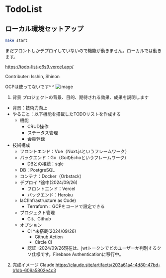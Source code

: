 # TodoList
## ローカル環境セットアップ
``` bash
make start
```

まだフロントしかデプロイしていないので機能が動きません。ローカルでは動きます。

https://todo-list-c6s9.vercel.app/


Contributer: Isshin, Shinon

GCPは使ってないです^ ^
![image](https://github.com/user-attachments/assets/9fc2bf3e-80aa-4f34-a1c6-add3ab0b9138)



1. 背景
プロジェクトの背景、目的、期待される効果、成果を説明します
- 背景：技術力向上
- やること：以下機能を搭載したTODOリストを作成する
  - 機能
    - CRUD操作
    - ステータス管理
    - 会員登録
- 技術構成
  - フロントエンド：Vue（Nuxt.jsというフレームワーク）
  - バックエンド：Go（GoのEchoというフレームワーク）
    - DBとの接続：sqlc
  - DB：PostgreSQL
  - コンテナ：Docker（Orbstack）
  - デプロイ *途中(2024/09/26) 
    - フロントエンド：Vercel
    - バックエンド：Heroku
  - IaC(Infrastructure as Code)
    - Terraform：GCPをコードで設定できる
  - プロジェクト管理
    - Git、Github
  - オプション
    - CI *未搭載(2024/09/26) 
      - Github Action
      - Circle CI
    - 認証 
      -2024/09/26現在は、jwtトークンでどのユーザーか判別するクソ仕様です。Firebase Authenticationに移行中。

2. 完成イメージ
Claude
https://claude.site/artifacts/203a61a4-4d80-47bd-b1db-609a5802e4c3
